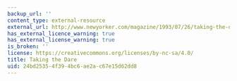 ```yaml
---
backup_url: ''
content_type: external-resource
external_url: http://www.newyorker.com/magazine/1993/07/26/taking-the-dare
has_external_licence_warning: true
has_external_license_warning: true
is_broken: ''
license: https://creativecommons.org/licenses/by-nc-sa/4.0/
title: Taking the Dare
uid: 24bd2535-4f39-4bc6-ae2a-c67e15d62dd8
---
```

